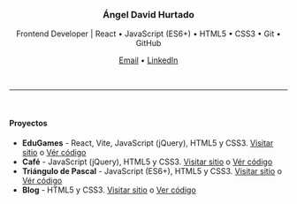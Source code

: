 <br>

<h3 align="center">Ángel David Hurtado</h3>

<p align="center">
	Frontend Developer | React • JavaScript (ES6+) • HTML5 • CSS3 • Git • GitHub
</p>

<p align="center">
	<a href="mailto:angeldavidhurtado.dev@gmail.com?subject=Revisamos tu GitHub - Hablemos&amp;body=Hola Ángel,%0D%0A%0D%0ASoy [tu nombre] de [nombre empresa opcional]. Hemos revisado tu GitHub y nos gustaría [asunto]">Email</a> •
	<a href="https://www.linkedin.com/in/angel-david-hurtado/">LinkedIn</a>
</p>

<br>

<hr>

<br>

#### Proyectos
* **EduGames** - React, Vite, JavaScript (jQuery), HTML5 y CSS3. [Visitar sitio]([https://angeldavidhurtado.github.io/cafe/](https://edugamesclub.github.io/)) o [Vér código](https://github.com/angeldavidhurtado/edugames)
* **Café** - JavaScript (jQuery), HTML5 y CSS3. [Visitar sitio](https://angeldavidhurtado.github.io/cafe/) o [Vér código](https://github.com/angeldavidhurtado/cafe)
* **Triángulo de Pascal** - JavaScript (ES6+), HTML5 y CSS3. [Visitar sitio](https://angeldavidhurtado.github.io/pascals-triangle/) o [Vér código](https://github.com/angeldavidhurtado/pascals-triangle)
* **Blog** - HTML5 y CSS3. [Visitar sitio](https://angeldavidhurtado.github.io/blog/) o [Ver código](https://github.com/angeldavidhurtado/blog)

<br>
